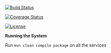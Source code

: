 
[![Build Status](https://travis-ci.org/stackroute/boeing-wave4-knowledgehub.svg?branch=v1.0.0)](https://travis-ci.org/stackroute/boeing-wave4-knowledgehub)

[![Coverage Status](https://coveralls.io/repos/github/stackroute/boeing-wave4-knowledgehub/badge.svg?branch=v1.0.0)](https://coveralls.io/github/stackroute/boeing-wave4-knowledgehub?branch=v1.0.0)

[![License](https://img.shields.io/badge/License-Apache%202.0-blue.svg)](https://opensource.org/licenses/Apache-2.0)

****Running the System****

Run ```mvn clean compile package``` on all the services
